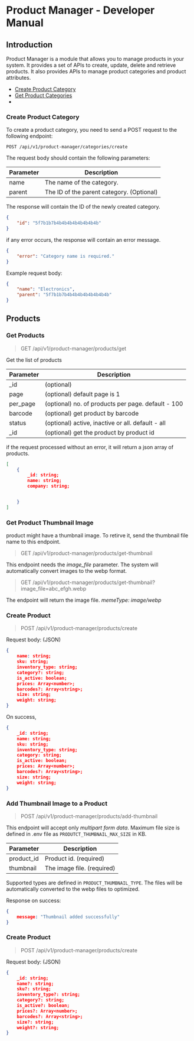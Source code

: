 # Product Manager - Developer Manual

## Introduction

Product Manager is a module that allows you to manage products in your system. It provides a set of APIs to create, update, delete and retrieve products. It also provides APIs to manage product categories and product attributes.

<ul>
    <li><a href="#create-category">Create Product Category</a></li>
    <li><a href="#configuration">Get Product Categories</a></li>
    <li><a href="#api-reference"></a></li>
</ul>


### Create Product Category 

To create a product category, you need to send a POST request to the following endpoint:

```
POST /api/v1/product-manager/categories/create
```

The request body should contain the following parameters:

| Parameter | Description |
| --- | --- |
| name | The name of the category. |
| parent | The ID of the parent category. (Optional) |

The response will contain the ID of the newly created category.

```json
{
    "id": "5f7b1b7b4b4b4b4b4b4b4b4b"
}
```

if any error occurs, the response will contain an error message.

```json
{
    "error": "Category name is required."
}
```

Example request body:

```json
{
    "name": "Electronics",
    "parent": "5f7b1b7b4b4b4b4b4b4b4b4b"
}
```


## Products

### Get Products

> GET /api/v1/product-manager/products/get

Get the list of products

| Parameter | Description |
| --- | --- |
| _id | (optional) |
| page | (optional) default page is 1 |
| per_page | (optional) no. of products per page. default - 100 |
| barcode | (optional) get product by barcode |
| status | (optional) active, inactive or all. default - all |
| _id | (optional) get the product by product id |

if the request processed without an error, it will return a json array of products.

```json
[
    {
        _id: string;
        name: string;
        company: string;


    }
]
```


### Get Product Thumbnail Image

product might have a thumbnail image. To retirve it, send the thumbnail file name to this endpoint.

> GET /api/v1/product-manager/products/get-thumbnail

This endpoint needs the *image_file* parameter. The system will automatically convert images to the webp format.

> GET /api/v1/product-manager/products/get-thumbnail?image_file=abc_efgh.webp

The endpoint will return the image file. *memeType: image/webp*



### Create Product

> POST /api/v1/product-manager/products/create

Request body: (JSON)
```json
{
    name: string;
    sku: string;
    inventory_type: string;
    category?: string;
    is_active: boolean;
    prices: Array<number>;
    barcodes?: Array<string>;
    size: string;
    weight: string;
}
```

On success,
```json
{
    _id: string;
    name: string;
    sku: string;
    inventory_type: string;
    category: string;
    is_active: boolean;
    prices: Array<number>;
    barcodes?: Array<string>;
    size: string;
    weight: string;
}
```


### Add Thumbnail Image to a Product

> POST /api/v1/product-manager/products/add-thumbnail

This endpoint will accept only *multipart form data*. Maximum file size is defined in .env file as `PRODUTCT_THUMBNAIL_MAX_SIZE` in KB.

| Parameter | Description |
| --- | --- |
| product_id | Product id. (required) |
| thumbnail | The image file. (required) |

Supported types are defined in `PRODUCT_THUMBNAIL_TYPE`. The files will be automatically converted to the webp files to optimized. 

Response on success:
```json
{
    message: "Thumbnail added successfully"
}
```


### Create Product

> POST /api/v1/product-manager/products/create

Request body: (JSON)
```json
{
    _id: string;
    name?: string;
    sku?: string;
    inventory_type?: string;
    category?: string;
    is_active?: boolean;
    prices?: Array<number>;
    barcodes?: Array<string>;
    size?: string;
    weight?: string;
}
```
